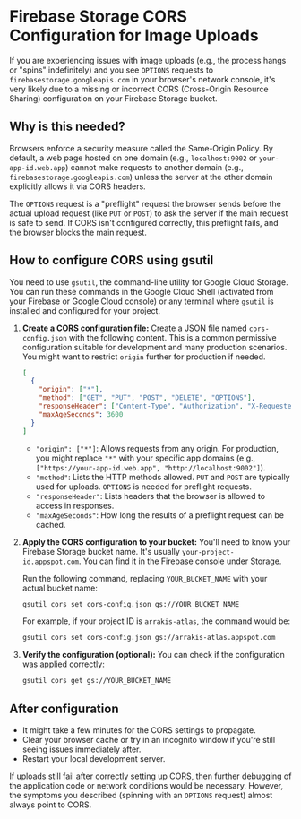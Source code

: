 # Firebase Storage CORS Configuration for Image Uploads

If you are experiencing issues with image uploads (e.g., the process hangs or "spins" indefinitely) and you see `OPTIONS` requests to `firebasestorage.googleapis.com` in your browser's network console, it's very likely due to a missing or incorrect CORS (Cross-Origin Resource Sharing) configuration on your Firebase Storage bucket.

## Why is this needed?

Browsers enforce a security measure called the Same-Origin Policy. By default, a web page hosted on one domain (e.g., `localhost:9002` or `your-app-id.web.app`) cannot make requests to another domain (e.g., `firebasestorage.googleapis.com`) unless the server at the other domain explicitly allows it via CORS headers.

The `OPTIONS` request is a "preflight" request the browser sends before the actual upload request (like `PUT` or `POST`) to ask the server if the main request is safe to send. If CORS isn't configured correctly, this preflight fails, and the browser blocks the main request.

## How to configure CORS using gsutil

You need to use `gsutil`, the command-line utility for Google Cloud Storage. You can run these commands in the Google Cloud Shell (activated from your Firebase or Google Cloud console) or any terminal where `gsutil` is installed and configured for your project.

1.  **Create a CORS configuration file:**
    Create a JSON file named `cors-config.json` with the following content. This is a common permissive configuration suitable for development and many production scenarios. You might want to restrict `origin` further for production if needed.

    ```json
    [
      {
        "origin": ["*"],
        "method": ["GET", "PUT", "POST", "DELETE", "OPTIONS"],
        "responseHeader": ["Content-Type", "Authorization", "X-Requested-With", "X-Goog-Resumable"],
        "maxAgeSeconds": 3600
      }
    ]
    ```
    *   `"origin": ["*"]`: Allows requests from any origin. For production, you might replace `"*"` with your specific app domains (e.g., `["https://your-app-id.web.app", "http://localhost:9002"]`).
    *   `"method"`: Lists the HTTP methods allowed. `PUT` and `POST` are typically used for uploads. `OPTIONS` is needed for preflight requests.
    *   `"responseHeader"`: Lists headers that the browser is allowed to access in responses.
    *   `"maxAgeSeconds"`: How long the results of a preflight request can be cached.

2.  **Apply the CORS configuration to your bucket:**
    You'll need to know your Firebase Storage bucket name. It's usually `your-project-id.appspot.com`. You can find it in the Firebase console under Storage.

    Run the following command, replacing `YOUR_BUCKET_NAME` with your actual bucket name:

    ```bash
    gsutil cors set cors-config.json gs://YOUR_BUCKET_NAME
    ```

    For example, if your project ID is `arrakis-atlas`, the command would be:
    ```bash
    gsutil cors set cors-config.json gs://arrakis-atlas.appspot.com
    ```

3.  **Verify the configuration (optional):**
    You can check if the configuration was applied correctly:
    ```bash
    gsutil cors get gs://YOUR_BUCKET_NAME
    ```

## After configuration

*   It might take a few minutes for the CORS settings to propagate.
*   Clear your browser cache or try in an incognito window if you're still seeing issues immediately after.
*   Restart your local development server.

If uploads still fail after correctly setting up CORS, then further debugging of the application code or network conditions would be necessary. However, the symptoms you described (spinning with an `OPTIONS` request) almost always point to CORS.
